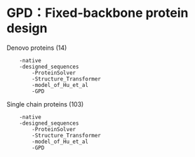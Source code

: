 # GPD：Fixed-backbone protein design

Denovo proteins (14)

		-native
		-designed_sequences
			-ProteinSolver
			-Structure_Transformer
			-model_of_Hu_et_al
			-GPD
  
Single chain proteins (103)

		-native
		-designed_sequences
			-ProteinSolver
			-Structure_Transformer
			-model_of_Hu_et_al
			-GPD
